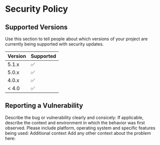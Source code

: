 # Security Policy

## Supported Versions

Use this section to tell people about which versions of your project are
currently being supported with security updates.

| Version | Supported          |
| ------- | ------------------ |
| 5.1.x   | :white_check_mark: |
| 5.0.x   | :white_check_mark: |
| 4.0.x   | :white_check_mark: |
| < 4.0   | :white_check_mark: |

## Reporting a Vulnerability

Describe the bug or vulnerability clearly and consicely:
If applicable, describe the context and environment in which the behavior was first observed. Please include platform, operating system and specific features being used:
Additional context Add any other context about the problem here:
